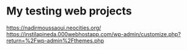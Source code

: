 # My testing web projects
https://nadirmoussaoui.neocities.org/
https://instilapineda.000webhostapp.com/wp-admin/customize.php?return=%2Fwp-admin%2Fthemes.php
